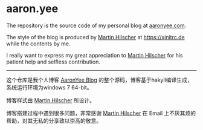 # aaron.yee

The repository is the source code of my personal blog at [aaronyee.com](aaronyee.com).

The style of the blog is produced by [Martin Hilscher](https://xinitrc.de) at https://xinitrc.de while the contents by me.

I really want to express my great appreciation to [Martin Hilscher](https://xinitrc.de) for his patient help and selfless contribution.

---

这个仓库是我个人博客 [AaronYee Blog](aaronyee.com) 的整个源码，博客基于hakyll编译生成，系统运行环境为windows 7 64-bit。

博客样式由 [Martin Hilscher](https://xinitrc.de) 所设计。

博客搭建过程中遇到很多问题，非常感谢 [Martin Hilscher](https://xinitrc.de) 在 Email 上不厌其烦的帮助，对其无私的分享致以崇高的敬意。
